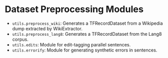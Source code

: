 # Dataset Preprocessing Modules
- `utils.preprocess_wiki`: Generates a TFRecordDataset from a Wikipedia dump extracted by WikiExtractor.
- `utils.preprocess_lang8`: Generates a TFRecordDataset from the Lang8 corpus.
- `utils.edits`: Module for edit-tagging parallel sentences.
- `utils.errorify`: Module for generating synthetic errors in sentences.
